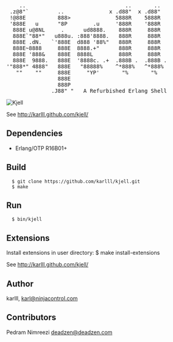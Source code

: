 <pre>
    ..                               ..       .. 
 .z@8"`         ..              x .d88"  x .d88"  
 !@88E          888>              5888R    5888R   
 '888E   u      "8P        .u     '888R    '888R   
  888E u@8NL     .      ud8888.    888R     888R   
  888E`"88*"   u888u. :888'8888.   888R     888R   
  888E .dN.   `'888E  d888 '88%"   888R     888R   
  888E~8888     888E  8888.+"      888R     888R   
  888E '888&    888E  8888L        888R     888R   
  888E  9888.   888E  '8888c. .+  .888B .  .888B . 
'"888*" 4888"   888E   "88888%    ^*888%   ^*888%  
   ""    ""     888E     "YP'       "%       "%    
                888E                               
                888P                               
              .J88" "   A Refurbished Erlang Shell
</pre>
						

![Kjell](http://karlll.github.io/kjell/images/kjell_demo_2.png)

See http://karlll.github.com/kjell/

## Dependencies

* Erlang/OTP R16B01+

## Build
~~~
  $ git clone https://github.com/karlll/kjell.git
  $ make
~~~  
## Run
~~~
  $ bin/kjell
~~~

## Extensions

Install extensions in user directory:
  $ make install-extensions

See http://karlll.github.com/kjell/


## Author

karlll, <karl@ninjacontrol.com>

## Contributors

Pedram Nimreezi <deadzen@deadzen.com>
